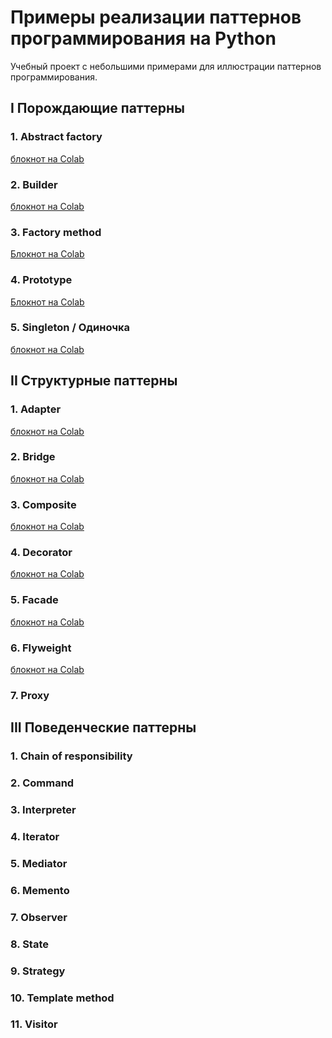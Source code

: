  # Примеры реализации паттернов программирования на Python
 
Учебный проект с небольшими примерами для иллюстрации паттернов программирования.

## I Порождающие паттерны

### 1. Abstract factory
<a href = 'https://colab.research.google.com/drive/10E658Z75OGiDHQjpRrA1jgJS42VdRopr?usp=sharing' >блокнот на Colab</a>

### 2. Builder
<a href = 'https://colab.research.google.com/drive/1Q4IVpr1U-g-dhMdIKjI1DRS5l5T_Bc0P?usp=sharing'>блокнот на Colab</a>

### 3. Factory method
<a href='https://colab.research.google.com/drive/1HHFzSXxAGZ3QzRqnruHPnmLltG-mrbqx?usp=sharing'>Блокнот на Colab</a>
### 4. Prototype
<a href='https://colab.research.google.com/drive/18sGbAkT_GX3DVScNDKSQJ8VEJQfuEI-u?usp=sharing'>Блокнот на Colab</a>

### 5. Singleton / Одиночка
<a href='https://colab.research.google.com/drive/17Bj63ngD_z8kBIEbnNQ1k93It4Wgb56S?usp=sharing'>блокнот на Colab</a>

## II Структурные паттерны

### 1. Adapter
<a href='https://colab.research.google.com/drive/1n2KCFl4W8Hf_v9m3qcWg9pZhltaCwdLa?usp=sharing'>блокнот на Colab</a>

### 2. Bridge
<a href='https://colab.research.google.com/drive/19DCBEHxheqIVRz2QUklE6ByeH0SlrIBf?usp=sharing'>блокнот на Colab</a>

### 3. Composite
<a href='https://colab.research.google.com/drive/1p0xX_xGdvnVSLYawhdbBaA5dQLfddfjB?usp=sharing'>блокнот на Colab</a>

### 4. Decorator
<a href='https://colab.research.google.com/drive/1b9BI2eA-RkjLhpu7bZ2LjajYQMiNno7H?usp=sharing'>блокнот на Colab</a>

### 5. Facade
<a href='https://colab.research.google.com/drive/1B03C90Fx2JvlgvwJS2LOnpTa_a-t9YGo?usp=sharing'>блокнот на Colab</a>

### 6. Flyweight
<a href='https://colab.research.google.com/drive/1kqHV6EPYMSme-dnuhZN-KXgXs9zwqv2S?usp=sharing'>блокнот на Colab</a>

### 7. Proxy

## III Поведенческие паттерны

### 1. Chain of responsibility

### 2. Command

### 3. Interpreter

### 4. Iterator

### 5. Mediator

### 6. Memento

### 7. Observer

### 8. State

### 9. Strategy

### 10. Template method

### 11. Visitor
